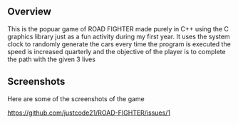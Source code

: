 ## Overview
This is the popuar game of ROAD FIGHTER made purely in C++ using the C graphics library
just as a fun activity during my first year. It uses the system clock to randomly generate the cars 
every time the program is executed the speed is increased quarterly
and the objective of the player is to complete the path with the given 3 lives 

## Screenshots

Here are some of the screenshots of the game


https://github.com/justcode21/ROAD-FIGHTER/issues/1

